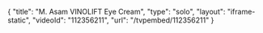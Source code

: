 {
    "title": "M. Asam VINOLIFT Eye Cream",
    "type": "solo",
    "layout": "iframe-static",
    "videoId": "112356211",
    "url": "\/tvpembed\/112356211"
}